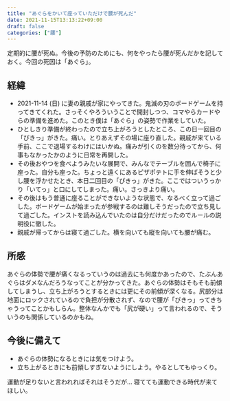 ```yaml
---
title: "あぐらをかいて座っていただけで腰が死んだ"
date: 2021-11-15T13:13:22+09:00
draft: false
categories: ["腰"]
---
```


定期的に腰が死ぬ。今後の予防のためにも、何をやったら腰が死んだかを記しておく。今回の死因は「あぐら」。

<!--more-->

## 経緯

- 2021-11-14 (日) に妻の親戚が家にやってきた。鬼滅の刃のボードゲームを持ってきてくれた。さっそくやろういうことで開封しつつ、コマやらカードやらの準備を進めた。このとき僕は「あぐら」の姿勢で作業をしていた。
- ひとしきり準備が終わったので立ち上がろうとしたところ、この日一回目の「ぴきっ」がきた。痛い。とりあえずその場に座り直した。親戚が来ている手前、ここで退場するわけにはいかぬ。痛みが引くのを数分待ってから、何事もなかったかのように日常を再開した。
- その後おやつを食べようみたいな展開で、みんなでテーブルを囲んで椅子に座った。自分も座った。ちょっと遠くにあるピザポテトに手を伸ばそうと少し腰を浮かせたとき、本日二回目の「ぴきっ」がきた。ここではついうっかり「いてっ」と口にしてしまった。痛い。さっきより痛い。
- その後はもう普通に座ることができないような状態で、なるべく立って過ごした。ボードゲームが始まったが参戦するのは難しそうだったので立ち見して過ごした。インストを読み込んでいたのは自分だけだったのでルールの説明役に徹した。
- 親戚が帰ってからは寝て過ごした。横を向いても縦を向いても腰が痛む。

## 所感

あぐらの体勢で腰が痛くなるっていうのは過去にも何度かあったので、たぶんあぐらはダメなんだろうなってことが分かってきた。あぐらの体勢はそもそも前傾してしまうし、立ち上がろうとするときには更にその前傾が深くなる。尻部分は地面にロックされているので負担が分散されず、なので腰が「ぴきっ」ってきちゃうってことかもしらん。整体なんかでも「尻が硬い」って言われるので、そういうのも関係しているのかもね。

## 今後に備えて

- あぐらの体勢になるときには気をつけよう。
- 立ち上がるときにも前傾しすぎないようにしよう。やるとしてもゆっくり。

運動が足りないと言われればそれはそうだが… 寝てても運動できる時代が来てほしい。
